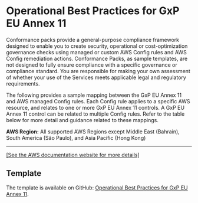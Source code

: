 # Operational Best Practices for GxP EU Annex 11<a name="operational-best-practices-for-gxp-eu-annex-11"></a>

Conformance packs provide a general\-purpose compliance framework designed to enable you to create security, operational or cost\-optimization governance checks using managed or custom AWS Config rules and AWS Config remediation actions\. Conformance Packs, as sample templates, are not designed to fully ensure compliance with a specific governance or compliance standard\. You are responsible for making your own assessment of whether your use of the Services meets applicable legal and regulatory requirements\.

The following provides a sample mapping between the GxP EU Annex 11 and AWS managed Config rules\. Each Config rule applies to a specific AWS resource, and relates to one or more GxP EU Annex 11 controls\. A GxP EU Annex 11 control can be related to multiple Config rules\. Refer to the table below for more detail and guidance related to these mappings\.

**AWS Region:** All supported AWS Regions except Middle East \(Bahrain\), South America \(São Paulo\), and Asia Pacific \(Hong Kong\)


****  
[\[See the AWS documentation website for more details\]](http://docs.aws.amazon.com/config/latest/developerguide/operational-best-practices-for-gxp-eu-annex-11.html)

## Template<a name="gxp-eu-annex-11-conformance-pack-sample"></a>

The template is available on GitHub: [Operational Best Practices for GxP EU Annex 11](https://github.com/awslabs/aws-config-rules/blob/master/aws-config-conformance-packs/Operational-Best-Practices-for-GxP-EU-Annex-11.yaml)\.